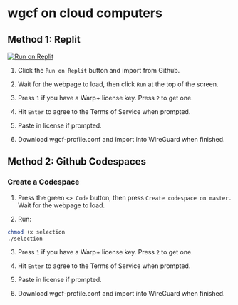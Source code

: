 # wgcf on cloud computers
## Method 1: Replit

<a href="https://repl.it/github/jacobhoang565/wgcf-cloud" title="Run on Repl.it"><img alt="Run on Replit" src="https://repl.it/badge/github/jacobhoang565/wgcf-cloud"><img></a>

1. Click the `Run on Replit` button and import from Github.

2. Wait for the webpage to load, then click `Run` at the top of the screen.

3. Press `1` if you have a Warp+ license key. Press `2` to get one.

4. Hit `Enter` to agree to the Terms of Service when prompted.

5. Paste in license if prompted.

6. Download wgcf-profile.conf and import into WireGuard when finished.
## Method 2: Github Codespaces

### Create a Codespace

1. Press the green `<> Code` button, then press `Create codespace on master.` Wait for the webpage to load.

2. Run:

```bash
chmod +x selection
./selection
```
3. Press `1` if you have a Warp+ license key. Press `2` to get one.

4. Hit `Enter` to agree to the Terms of Service when prompted.

5. Paste in license if prompted.

6. Download wgcf-profile.conf and import into WireGuard when finished.
